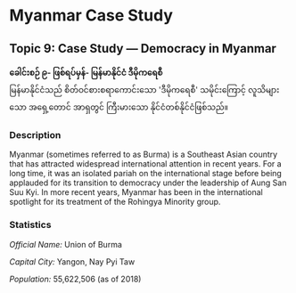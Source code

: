 <head>
    <title>Y9 Civics</title>
</head>
<body>
    <h1>Myanmar Case Study</h1>
    <h2>Topic 9: Case Study — Democracy in Myanmar</h2>
    <p class="callout"><b>ခေါင်းစဉ် ၉- ဖြစ်ရပ်မှန်- မြန်မာနိုင်ငံ ဒီမိုကရေစီ</b><br>မြန်မာနိုင်ငံသည် စိတ်ဝင်စားစရာကောင်းသော 'ဒီမိုကရေစီ' သမိုင်းကြောင့် လူသိများသော အရှေ့တောင် အာရှတွင် ကြီးမားသော နိုင်ငံတစ်နိုင်ငံဖြစ်သည်။ </p>
    <h3>Description</h3>
    <p>Myanmar (sometimes referred to as Burma) is a Southeast Asian country that has attracted widespread international attention in recent years. For a long time, it was an isolated pariah on the international stage before being applauded for its transition to democracy under the leadership of Aung San Suu Kyi. In more recent years, Myanmar has been in the international spotlight for its treatment of the Rohingya Minority group.</p>
    <h3>Statistics</h3>
    <p><em>Official Name:</em> Union of Burma</p>
    <p><em>Capital City:</em> Yangon, Nay Pyi Taw</p>
    <p><em>Population:</em> 55,622,506 (as of 2018)</p>
</body>

